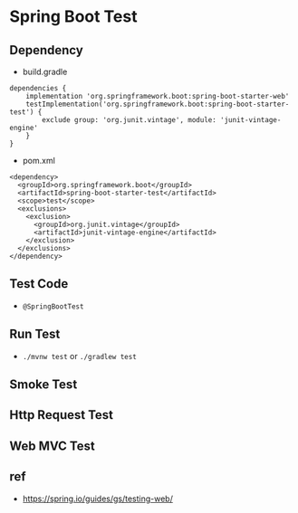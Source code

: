 # Spring Boot Test

## Dependency
* build.gradle

```
dependencies {
	implementation 'org.springframework.boot:spring-boot-starter-web'
	testImplementation('org.springframework.boot:spring-boot-starter-test') {
		exclude group: 'org.junit.vintage', module: 'junit-vintage-engine'
	}
}
```

* pom.xml

```
<dependency>
  <groupId>org.springframework.boot</groupId>
  <artifactId>spring-boot-starter-test</artifactId>
  <scope>test</scope>
  <exclusions>
    <exclusion>
      <groupId>org.junit.vintage</groupId>
      <artifactId>junit-vintage-engine</artifactId>
    </exclusion>
  </exclusions>
</dependency>
```

## Test Code
* `@SpringBootTest`

## Run Test
* `./mvnw test` or `./gradlew test`

## Smoke Test

## Http Request Test

## Web MVC Test

## ref
* https://spring.io/guides/gs/testing-web/
